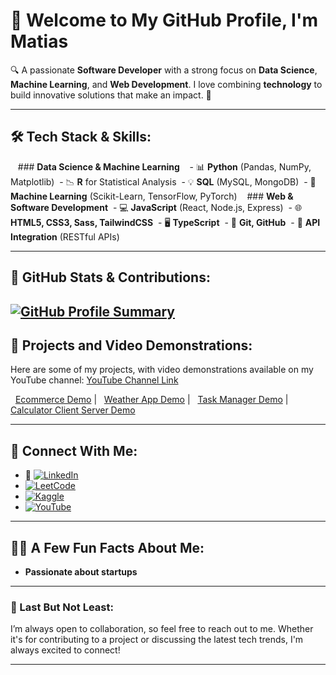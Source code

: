 # 👋 Welcome to My GitHub Profile, I'm **Matias**

🔍 A passionate **Software Developer** with a strong focus on **Data Science**, **Machine Learning**, and **Web Development**. I love combining **technology** to build innovative solutions that make an impact. 🚀

---

## 🛠️ Tech Stack & Skills:
 
 ### **Data Science & Machine Learning**  
 - 📊 **Python** (Pandas, NumPy, Matplotlib)
 - 📉 **R** for Statistical Analysis
 - 💡 **SQL** (MySQL, MongoDB)
 - 🔮 **Machine Learning** (Scikit-Learn, TensorFlow, PyTorch)
 
 ### **Web & Software Development**
 - 💻 **JavaScript** (React, Node.js, Express)
 - 🌐 **HTML5, CSS3, Sass, TailwindCSS**
 - 🖥️ **TypeScript**
 - 🔧 **Git, GitHub**
 - 🧩 **API Integration** (RESTful APIs)

---

## 🌟 GitHub Stats & Contributions:
[![GitHub Profile Summary](https://github-profile-summary-cards.vercel.app/api/cards/profile-details?username=Matias0-git&theme=radical)](https://github.com/Matias0-git)
---

## 🚀 Projects and Video Demonstrations:

Here are some of my projects, with video demonstrations available on my YouTube channel: [YouTube Channel Link](https://www.youtube.com/@MatiasMenaDaDalt-y2t)
<p>
  <a href="https://www.youtube.com/watch?v=79w1P6Xk-Xg">Ecommerce Demo</a> |
  <a href="https://www.youtube.com/watch?v=9jDNSBL8nzQ">Weather App Demo</a> |
  <a href="https://www.youtube.com/watch?v=0dmcyogcAnk">Task Manager Demo</a> |
  <a href="https://www.youtube.com/watch?v=ywydyklG1fY">Calculator Client Server Demo</a>
</p>

---

## 🔗 Connect With Me:

- 💼 [![LinkedIn](https://img.shields.io/badge/LinkedIn-blue?style=flat&logo=linkedin&logoColor=white)](https://www.linkedin.com/in/matias-mena-da-dalt-984a19240)
- [![LeetCode](https://img.shields.io/badge/LeetCode-Profile-blue?style=flat&logo=leetcode)](https://leetcode.com/matias80/)
- [![Kaggle](https://img.shields.io/badge/Kaggle-Profile-blue?style=flat&logo=kaggle)](https://www.kaggle.com/matiasmenadadalt)
- [![YouTube](https://img.shields.io/badge/YouTube-Channel-red?style=flat&logo=youtube&logoColor=white)](https://www.youtube.com/@MatiasMenaDaDalt-y2t)

---

## 🧑‍💻 A Few Fun Facts About Me:
- **Passionate about startups**

---

### 📍 Last But Not Least:

I’m always open to collaboration, so feel free to reach out to me. Whether it's for contributing to a project or discussing the latest tech trends, I'm always excited to connect!

---
